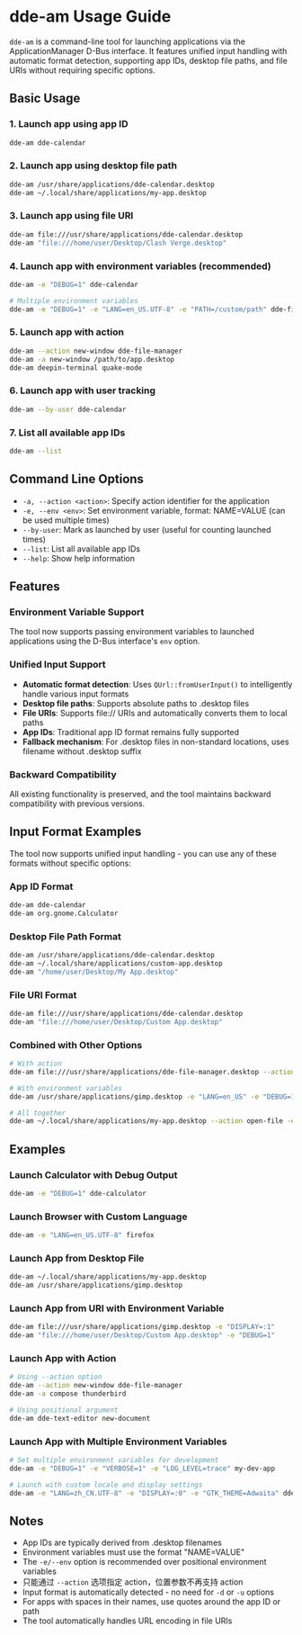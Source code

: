 # dde-am Usage Guide

`dde-am` is a command-line tool for launching applications via the ApplicationManager D-Bus interface. It features unified input handling with automatic format detection, supporting app IDs, desktop file paths, and file URIs without requiring specific options.

## Basic Usage

### 1. Launch app using app ID

```bash
dde-am dde-calendar
```

### 2. Launch app using desktop file path

```bash
dde-am /usr/share/applications/dde-calendar.desktop
dde-am ~/.local/share/applications/my-app.desktop
```

### 3. Launch app using file URI

```bash
dde-am file:///usr/share/applications/dde-calendar.desktop
dde-am "file:///home/user/Desktop/Clash Verge.desktop"
```

### 4. Launch app with environment variables (recommended)

```bash
dde-am -e "DEBUG=1" dde-calendar

# Multiple environment variables
dde-am -e "DEBUG=1" -e "LANG=en_US.UTF-8" -e "PATH=/custom/path" dde-file-manager
```


### 5. Launch app with action

```bash
dde-am --action new-window dde-file-manager
dde-am -a new-window /path/to/app.desktop
dde-am deepin-terminal quake-mode
```

### 6. Launch app with user tracking

```bash
dde-am --by-user dde-calendar
```

### 7. List all available app IDs

```bash
dde-am --list
```

## Command Line Options

- `-a, --action <action>`: Specify action identifier for the application
- `-e, --env <env>`: Set environment variable, format: NAME=VALUE (can be used multiple times)
- `--by-user`: Mark as launched by user (useful for counting launched times)
- `--list`: List all available app IDs
- `--help`: Show help information

## Features

### Environment Variable Support

The tool now supports passing environment variables to launched applications using the D-Bus interface's `env` option.

### Unified Input Support

- **Automatic format detection**: Uses `QUrl::fromUserInput()` to intelligently handle various input formats
- **Desktop file paths**: Supports absolute paths to .desktop files
- **File URIs**: Supports file:// URIs and automatically converts them to local paths
- **App IDs**: Traditional app ID format remains fully supported
- **Fallback mechanism**: For .desktop files in non-standard locations, uses filename without .desktop suffix

### Backward Compatibility

All existing functionality is preserved, and the tool maintains backward compatibility with previous versions.

## Input Format Examples

The tool now supports unified input handling - you can use any of these formats without specific options:

### App ID Format

```bash
dde-am dde-calendar
dde-am org.gnome.Calculator
```

### Desktop File Path Format

```bash
dde-am /usr/share/applications/dde-calendar.desktop
dde-am ~/.local/share/applications/custom-app.desktop
dde-am "/home/user/Desktop/My App.desktop"
```

### File URI Format

```bash
dde-am file:///usr/share/applications/dde-calendar.desktop
dde-am "file:///home/user/Desktop/Custom App.desktop"
```

### Combined with Other Options

```bash
# With action
dde-am file:///usr/share/applications/dde-file-manager.desktop --action new-window

# With environment variables
dde-am /usr/share/applications/gimp.desktop -e "LANG=en_US" -e "DEBUG=1"

# All together
dde-am ~/.local/share/applications/my-app.desktop --action open-file -e "VAR=value" --by-user
```

## Examples

### Launch Calculator with Debug Output

```bash
dde-am -e "DEBUG=1" dde-calculator
```

### Launch Browser with Custom Language

```bash
dde-am -e "LANG=en_US.UTF-8" firefox
```

### Launch App from Desktop File

```bash
dde-am ~/.local/share/applications/my-app.desktop
dde-am /usr/share/applications/gimp.desktop
```

### Launch App from URI with Environment Variable

```bash
dde-am file:///usr/share/applications/gimp.desktop -e "DISPLAY=:1"
dde-am "file:///home/user/Desktop/Custom App.desktop" -e "DEBUG=1"
```

### Launch App with Action

```bash
# Using --action option
dde-am --action new-window dde-file-manager
dde-am -a compose thunderbird

# Using positional argument
dde-am dde-text-editor new-document
```

### Launch App with Multiple Environment Variables

```bash
# Set multiple environment variables for development
dde-am -e "DEBUG=1" -e "VERBOSE=1" -e "LOG_LEVEL=trace" my-dev-app

# Launch with custom locale and display settings
dde-am -e "LANG=zh_CN.UTF-8" -e "DISPLAY=:0" -e "GTK_THEME=Adwaita" dde-file-manager
```

## Notes

- App IDs are typically derived from .desktop filenames
- Environment variables must use the format "NAME=VALUE"
- The `-e/--env` option is recommended over positional environment variables
- 只能通过 `--action` 选项指定 action，位置参数不再支持 action
- Input format is automatically detected - no need for `-d` or `-u` options
- For apps with spaces in their names, use quotes around the app ID or path
- The tool automatically handles URL encoding in file URIs
